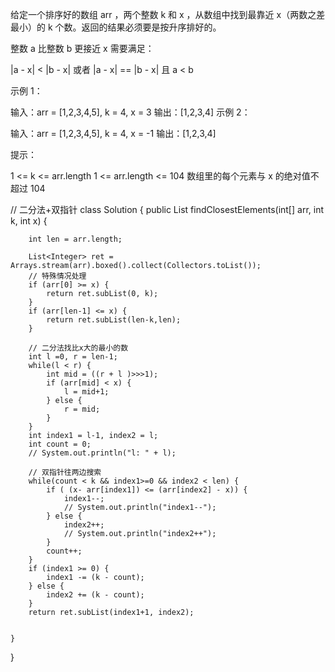 给定一个排序好的数组 arr ，两个整数 k 和 x ，从数组中找到最靠近 x（两数之差最小）的 k 个数。返回的结果必须要是按升序排好的。

整数 a 比整数 b 更接近 x 需要满足：

|a - x| < |b - x| 或者
|a - x| == |b - x| 且 a < b
 

示例 1：

输入：arr = [1,2,3,4,5], k = 4, x = 3
输出：[1,2,3,4]
示例 2：

输入：arr = [1,2,3,4,5], k = 4, x = -1
输出：[1,2,3,4]
 

提示：

1 <= k <= arr.length
1 <= arr.length <= 104
数组里的每个元素与 x 的绝对值不超过 104


// 二分法+双指针
class Solution {
    public List<Integer> findClosestElements(int[] arr, int k, int x) {
        
        int len = arr.length;

        List<Integer> ret = Arrays.stream(arr).boxed().collect(Collectors.toList());
        // 特殊情况处理
        if (arr[0] >= x) {
            return ret.subList(0, k);
        }
        if (arr[len-1] <= x) {
            return ret.subList(len-k,len);
        }
        
        // 二分法找比x大的最小的数
        int l =0, r = len-1;
        while(l < r) {
            int mid = ((r + l )>>>1);
            if (arr[mid] < x) {
                l = mid+1;
            } else {
                r = mid;
            }
        }
        int index1 = l-1, index2 = l;
        int count = 0;
        // System.out.println("l: " + l);

        // 双指针往两边搜索
        while(count < k && index1>=0 && index2 < len) {
            if ( (x- arr[index1]) <= (arr[index2] - x)) {
                index1--;
                // System.out.println("index1--");
            } else {
                index2++;
                // System.out.println("index2++");
            }
            count++;
        }
        if (index1 >= 0) {
            index1 -= (k - count);
        } else {
            index2 += (k - count);
        }
        return ret.subList(index1+1, index2);


    }
}